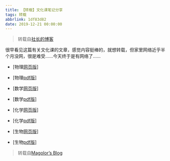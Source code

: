 ```yaml
---
title: 【转载】文化课笔记分享
tags: 转载
abbrlink: 1df83d82
date: 2019-12-21 00:00:00
---
```


> 转载自[社长的博客](https://newsheep2003.github.io/2019-12-15/#more)



很早看见这篇有关文化课的文章，感觉内容挺棒的，就想转载，但家里网络近乎半个月没网，很是难受……今天终于是有网络了……

<!--more-->

- [物理[网页版\]](https://magolor.cn/2019/06/04/2019-06-04-blog-04/)
- [物理[pdf版\]](https://magolor.cn/files/physics.pdf)

- [数学[网页版\]](https://magolor.cn/2019/06/04/2019-06-04-blog-03/)
- [数学[pdf版\]](https://magolor.cn/files/maths.pdf)

- [化学[网页版\]](https://magolor.cn/2019/06/04/2019-06-04-blog-02/)
- [化学[pdf版\]](https://magolor.cn/files/chemistry.pdf)

- [生物[网页版\]](https://magolor.cn/2019/06/04/2019-06-04-blog-01/)
- [生物[pdf版\]](https://magolor.cn/files/biology.pdf)

> 转载自[Magolor’s Blog](https://magolor.cn/tags/高中文化课/)